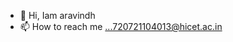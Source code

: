 - 👋 Hi, Iam aravindh 
- 📫 How to reach me ...720721104013@hicet.ac.in

<!---
solaiV003/solaiV003 is a ✨ special ✨ repository because its `README.md` (this file) appears on your GitHub profile.
You can click the Preview link to take a look at your changes.
--->
